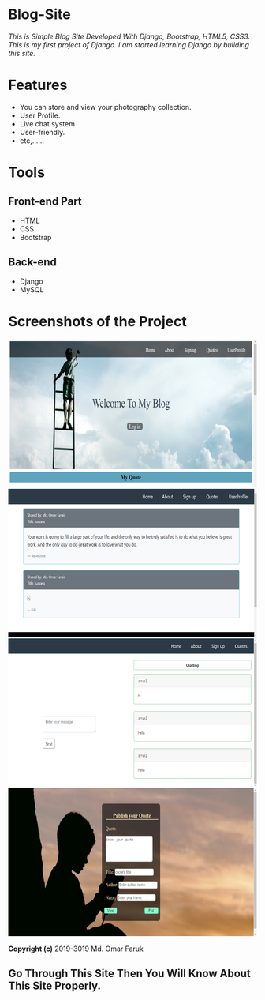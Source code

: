# Blog-Site
*This is Simple Blog Site Developed With Django, Bootstrap, HTML5, CSS3. This is my first project of Django. I am started learning Django by building this site.*

# Features
* You can store and view your photography collection.
* User Profile.
* Live chat system
* User-friendly.
* etc,......

# Tools
## Front-end Part
* HTML
* CSS
* Bootstrap
## Back-end
* Django
* MySQL


# Screenshots of the Project
<p align="center">
  <img width="660" height="300" src="static/image/a.png">
  <img width="660" height="300" src="static/image/b.png">
  <img width="660" height="300" src="static/image/c.png">
  <img width="660" height="300" src="static/image/d.png">
</p>

**Copyright (c)** 2019-3019 Md. Omar Faruk

## Go Through This Site Then You Will Know About This Site Properly.
